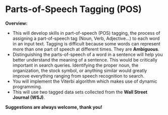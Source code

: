 # Parts-of-Speech Tagging (POS)  

**Overview:**  
- This will develop skills in part-of-speech (POS) tagging, the process of assigning a part-of-speech tag (Noun, Verb, Adjective...) to each word in an input text.  Tagging is difficult because some words can represent more than one part of speech at different times. They are  **Ambiguous**.  
- Distinguishing the parts-of-speech of a word in a sentence will help you better understand the meaning of a sentence. This would be critically important in search queries. Identifying the proper noun, the organization, the stock symbol, or anything similar would greatly improve everything ranging from speech recognition to search.  
- You will implement the Viterbi algorithm which makes use of dynamic programming.  
- This will use two tagged data sets collected from the **Wall Street Journal (WSJ)**.

**Suggestions are always welcome, thank you!**
